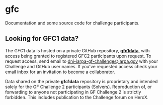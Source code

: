 # gfc
Documentation and some source code for challenge participants.

## Looking for GFC1 data?

The GFC1 data is hosted on a private GitHub repository, [**gfc1data**](https://github.com/gfchallenge/gfc1data), with access being granted to registered GFC2 participants upon request.  To request access, send email to dni-iarpa-gf-challenge@iarpa.gov with your Challenge and GitHub user names.  If you've requested access check your email inbox for an invitation to become a collaborator.

Data shared on the private **gfc1data** repository is proprietary and intended solely for the GF Challenge 2 participants (Solvers). Reproduction of, or forwarding to anyone not participating in GF Challenge 2 is strictly forbidden.  This includes publication to the Challenge forum on HeroX.
